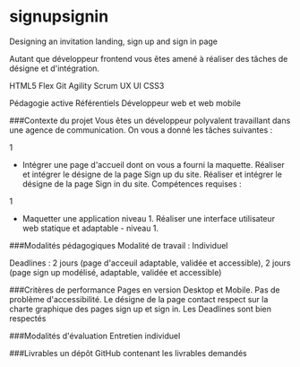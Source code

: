 # signupsignin
Designing an invitation landing, sign up and sign in page

Autant que développeur frontend vous êtes amené à réaliser des tâches de désigne et d'intégration.


HTML5 Flex Git Agility Scrum UX UI CSS3

Pédagogie active
Référentiels
Développeur web et web mobile

###Contexte du projet
Vous êtes un développeur polyvalent travaillant dans une agence de communication. On vous a donné les tâches suivantes :

1
- Intégrer une page d'accueil dont on vous a fourni la maquette.
Réaliser et intégrer le désigne de la page Sign up du site.
Réaliser et intégrer le désigne de la page Sign in du site.
Compétences requises :

1
- Maquetter une application niveau 1.
Réaliser une interface utilisateur web statique et adaptable - niveau 1.


###Modalités pédagogiques
Modalité de travail : Individuel

Deadlines : 2 jours (page d'acceuil adaptable, validée et accessible), 2 jours (page sign up modélisé, adaptable, validée et accessible)

###Critères de performance
Pages en version Desktop et Mobile.
Pas de problème d'accessibilité.
Le désigne de la page contact respect sur la charte graphique des pages sign up et sign in.
Les Deadlines sont bien respectés

###Modalités d'évaluation
Entretien individuel

###Livrables
un dépôt GitHub contenant les livrables demandés
